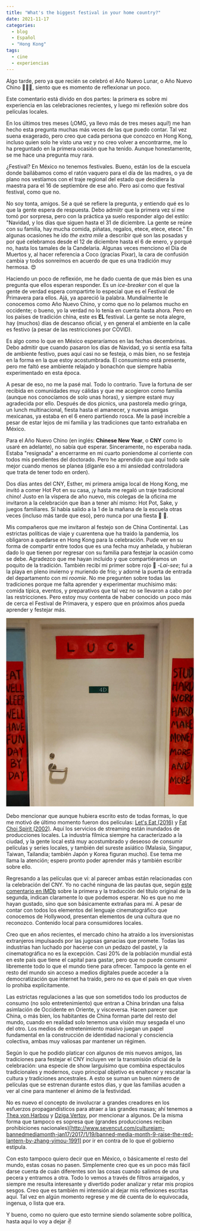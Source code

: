 ```yaml
---
title: "What's the biggest festival in your home country?"
date: 2021-11-17
categories:
  - blog
  - Español
  - "Hong Kong"
tags:
  - cine
  - experiencias
---
```


Algo tarde, pero ya que recién se celebró el Año Nuevo Lunar, o Año Nuevo Chino 🧧🧨🎆, siento que es momento de reflexionar un poco.

Este comentario está divido en dos partes: la primera es sobre mi experiencia en las celebraciones recientes, y luego mi reflexión sobre dos películas locales.

En los últimos tres meses (¡OMG, ya llevo más de tres meses aquí!) me han hecho esta pregunta muchas más veces de las que puedo contar. Tal vez suena exagerado, pero creo que cada persona que conozco en Hong Kong, incluso quien solo he visto una vez y no creo volver a encontrarme, me lo ha preguntado en la primera ocasión que ha tenido. Aunque honestamente, se me hace una pregunta muy rara.

¿Festival? En México no tenemos festivales. Bueno, están los de la escuela donde bailábamos como el ratón vaquero para el día de las madres, o ya de plano nos vestíamos con el traje regional del estado que decidiera la maestra para el 16 de septiembre de ese año. Pero así como que festival festival, como que no.

No soy tonta, amigos. Sé a qué se refiere la pregunta, y entiendo qué es lo que la gente espera de respuesta. Debo admiitr que la primera vez sí me tomó por sorpresa, pero con la práctica ya suelo responder algo del estilo: "Navidad, y los días que siguen hasta el 31 de diciembre. La gente se reúne con su familia, hay mucha comida, piñatas, regalos, etece, etece, etece."  En algunas ocasiones he ido _the extra mile_ a describir qué son las posadas y por qué celebramos desde el 12 de diciembre hasta el 6 de enero, y porqué no, hasta los tamales de la Candelaria. Algunas veces menciono el Día de Muertos y, al hacer referencia a Coco (gracias Pixar), la cara de confusión cambia y todos sonreímos en acuerdo de que es una tradición muy hermosa. 😍

Haciendo un poco de reflexión, me he dado cuenta de que más bien es una pregunta que ellos esperan responder. Es un _ice-breaker_ con el que la gente de verdad espera compartirte lo especial que es el Festival de Primavera para ellos. Ajá, ya apareció la palabra. Mundialmente le conocemos como Año Nuevo Chino, y como que no lo pelamos mucho en occidente; o bueno, yo la verdad no lo tenía en cuenta hasta ahora. Pero en los países de tradición china, este es **EL** festival. La gente se nota alegre, hay (muchos) días de descanso oficial, y en general el ambiente en la calle es festivo (a pesar de las restricciones por COVID). 

Es algo como lo que en México esperaríamos en las fechas decembrinas. Debo admitir que cuando pasaron los días de Navidad, yo si sentía esa falta de ambiente festivo, pues aquí casi no se festeja, o más bien, no se festeja en la forma en la que estoy acostumbrada. El consumismo está presente, pero me faltó ese ambiente relajado y bonachón que siempre había experimentado en esta época. 

A pesar de eso, no me la pasé mal. Todo lo contrario. Tuve la fortuna de ser recibida en comunidades muy cálidas y que me acogieron como familia (aunque nos conocíamos de solo unas horas), y siempre estaré muy agradecida por ello. Después de dos picnics, una pastorela medio gringa, un lunch multinacional, fiesta hasta el amanecer, y nuevas amigas mexicanas, ya estaba en el 6 enero partiendo rosca. Me la pasé increíble a pesar de estar lejos de mi familia y las tradiciones que tanto extrañaba en México. 

Para el Año Nuevo Chino (en inglés: **Chinese New Year**, o **CNY** como lo usaré en adelante), no sabía qué esperar. Sinceramente, no esperaba nada. Estaba "resignada" a encerrarme en mi cuarto poniendome al corriente con todos mis pendientes del doctorado. Pero he aprendido que aquí todo sale mejor cuando menos se planea (díganle eso a mi ansiedad controladora que trata de tener todo en orden). 

Dos días antes del CNY, Esther, mi primera amiga local de Hong Kong, me invitó a comer Hot Pot en su casa, ¡y hasta me regaló un traje tradicional chino! Justo en la víspera de año nuevo, mis colegas de la oficina me invitaron a la celebración que iban a tener ahí mismo: Hot Pot, Sake, y juegos familiares. Sí había salido a la 1 de la mañana de la escuela otras veces (incluso más tarde que eso), pero nunca por una fiesta 🧨 🥳.

Mis compañeros que me invitaron al festejo son de China Continental. Las estrictas políticas de viaje y cuarentena que ha traido la pandemia, los obligaron a quedarse en Hong Kong para la celebración. Pude ver en su forma de compartir entre todos que es una fecha muy anhelada, y hubieran dado lo que tienen por regresar con su familia para festejar la ocasión como se debe. Agradezco que me hayan incluido y que compartiéramos un poquito de la tradición. También recibí mi primer sobre rojo 🧧 -_Lai-see_; fui a la playa en pleno invierno y muriendo de frio; y adorné la puerta de entrada del departamento con mi _roomie_. No me pregunten sobre todas las tradiciones porque me falta aprender y experimentar muchísimo más: comida típica, eventos, y preparativos que tal vez no se llevaron a cabo por las restricciones. Pero estoy muy contenta de haber conocido un poco más de cerca el Festival de Primavera, y espero que en próximos años pueda aprender y festejar más.

![Puerta adornada para CNY](/assets/images/door-cny.jpg)

Debo mencionar que aunque hubiera escrito esto de todas formas, lo que me motivó de último momento fueron dos películas: [Let's Eat (2016)](https://letterboxd.com/alt64paty/film/lets-eat-2016/) y [Fat Choi Spirit (2002)](https://letterboxd.com/alt64paty/film/fat-choi-spirit/). Aquí los servicios de streaming están inundados de producciones locales. La industria fílmica siempre ha caracterizado a la ciudad, y la gente local está muy acostumbrado y deseoso de consumir películas y series locales, y también del sureste asiático (Malasia, Singapur, Taiwan, Tailandia;  también Japón y Korea figuran mucho). Ese tema me llama la atención; espero pronto poder aprender más y también escribir sobre ello. 

Regresando a las películas que vi: al parecer ambas están relacionadas con la celebración del CNY. Yo no caché ninguna de las pautas que, según [este comentario en IMDb](https://www.imdb.com/review/rw3408578/?ref_=tt_urv) sobre la primera y la traducción del título original de la segunda, indican claramente lo que podemos esperar. No es que no me hayan gustado, sino que son básicamente extrañas para mí. A pesar de contar con todos los elementos del lenguaje cinematográfico que conocemos de Hollywood, presentan elementos de una cultura que no reconozco. Contenido local para consumidores locales. 

Creo que en años recientes, el mercado chino ha atraído a los inversionistas extranjeros impulsaods por las jugosas ganacias que promete. Todas las industrias han luchado por hacerse con un pedazo del pastel, y la cinematográfica no es la excepción. Casi 20% de la población mundial está en este país que tiene el capital para gastar, pero que no puede consumir libremente todo lo que el mundo tiene para ofrecer. Tampoco la gente en el resto del mundo sin acceso a medios digitales puede acceder a la democratización que internet ha traído, pero no es que el país en que viven lo prohiba explícitamente. 

Las estrictas regulaciones a las que son sometidos todo los productos de consumo (no solo entretenimiento) que entran a China brindan una falsa asimlación de Occidente en Oriente, y visceversa. Hacen parecer que China, o más bien, los habitantes de China forman parte del resto del mundo, cuando en realidad solo tenemos una visión muy sesgada el uno del otro. Los medios de entretenimiento masivo juegan un papel fundamental en la construcción de identidad nacional y consciencia colectiva, ambas muy valiosas par mantener un régimen. 

Según lo que he podido platicar con algunos de mis nuevos amigos, las tradiciones para festejar el CNY incluyen ver la transmisión oficial de la celebración: una especie de show larguísimo que combina espectáculos tradicionales y modernos, cuyo principal objetivo es enaltecer y rescatar la cultura y tradiciones ancestrales. A esto se suman un buen número de películas que se estrenan durante estos dias, y que las familias acuden a ver al cine para mantener el ánimo de la festividad. 

No es nuevo el concepto de involucrar a grandes creadores en los esfuerzos propagandísticos para atraer a las grandes masas; ahí tenemos a [Thea von Harbou](https://es.wikipedia.org/wiki/Thea_von_Harbou) y [Dziga Vertov](https://en.wikipedia.org/wiki/Dziga_Vertov), por mencionar a algunos. De la misma forma que tampoco es sopresa que (grandes producciones reciban prohibiciones nacionales)[http://www.sevencut.com/culturejam-bannedmediamonth-jan17/2017/1/19/banned-media-month-9-raise-the-red-lantern-by-zhang-yimou-1991] por ir en contra de lo que el gobierno estipula. 

Con esto tampoco quiero decir que en México, o básicamente el resto del mundo, estas cosas no pasen. Simplemente creo que es un poco más fácil darse cuenta de cuán diferentes son las cosas cuando salimos de una pecera y entramos a otra. Todo lo vemos a través de filtros arraigados, y siempre me resulta interesante y divertido poder analizar y retar mis propios sesgos. Creo que es también mi intensión al dejar mis reflexiones escritas aquí. Tal vez en algún momento regrese y me dé cuenta de lo equivocada, ingenua, o lista que era. 

Y bueno, como no quiero que esto termine siendo solamente sobre política, hasta aqui lo voy a dejar ✌️








